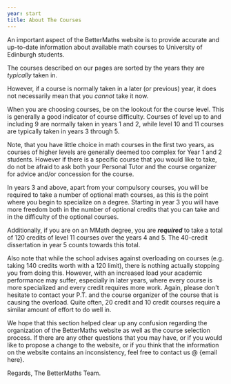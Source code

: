 ```yaml
---
year: start
title: About The Courses
---
```

An important aspect of the BetterMaths website is to provide accurate and up-to-date information about available math courses to University of Edinburgh students. 

The courses described on our pages are sorted by the years they are *typically* taken in.

However, if a course is normally taken in a later (or previous) year, it does not necessarily mean that you *cannot* take it now.

When you are choosing courses, be on the lookout for the course level. This is generally a good indicator of course difficulty. Courses of level up to and including 9 are normally taken in years 1 and 2, while level 10 and 11 courses are typically taken in years 3 through 5.

Note, that you have little choice in math courses in the first two years, as courses of higher levels are generally deemed too complex for Year 1 and 2 students. However if there is a specific course that you would like to take, do not be afraid to ask both your Personal Tutor and the course organizer for advice and/or concession for the course.

In years 3 and above, apart from your compulsory courses, you will be required to take a number of optional math courses, as this is the point where you begin to specialize on a degree. Starting in year 3 you will have more freedom both in the number of optional credits that you can take and in the difficulty of the optional courses.

Additionally, if you are on an MMath degree, you are ***required*** to take a total of 120 credits of level 11 courses over the years 4 and 5. The 40-credit dissertation in year 5 counts towards this total.

Also note that while the school advises against overloading on courses (e.g. taking 140 credits worth with a 120 limit), there is nothing actually stopping you from doing this. However, with an increased load your academic performance may suffer, especially in later years, where every course is more specialized and every credit requires more work. Again, please don't hesitate to contact your P.T. and the course organizer of the course that is causing the overload. Quite often, 20 credit and 10 credit courses require a similar amount of effort to do well in.

We hope that this section helped clear up any confusion regarding the organization of the BetterMaths website as well as the course selection process. If there are any other questions that you may have, or if you would like to propose a change to the website, or if you think that the information on the website contains an inconsistency, feel free to contact us @ {email here}.

Regards,
The BetterMaths Team.
